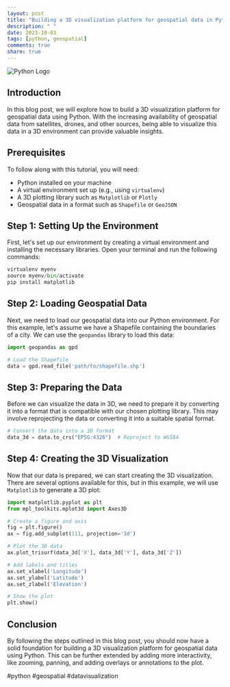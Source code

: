 ```yaml
---
layout: post
title: "Building a 3D visualization platform for geospatial data in Python"
description: " "
date: 2023-10-03
tags: [python, geospatial]
comments: true
share: true
---
```


![Python Logo](https://www.python.org/static/community_logos/python-logo-master-v3-TM.png)

## Introduction

In this blog post, we will explore how to build a 3D visualization platform for geospatial data using Python. With the increasing availability of geospatial data from satellites, drones, and other sources, being able to visualize this data in a 3D environment can provide valuable insights.

## Prerequisites

To follow along with this tutorial, you will need:

- Python installed on your machine
- A virtual environment set up (e.g., using `virtualenv`)
- A 3D plotting library such as `Matplotlib` or `Plotly`
- Geospatial data in a format such as `Shapefile` or `GeoJSON`

## Step 1: Setting Up the Environment

First, let's set up our environment by creating a virtual environment and installing the necessary libraries. Open your terminal and run the following commands:

```python
virtualenv myenv
source myenv/bin/activate
pip install matplotlib
```

## Step 2: Loading Geospatial Data

Next, we need to load our geospatial data into our Python environment. For this example, let's assume we have a Shapefile containing the boundaries of a city. We can use the `geopandas` library to load this data:

```python
import geopandas as gpd

# Load the Shapefile
data = gpd.read_file('path/to/shapefile.shp')
```

## Step 3: Preparing the Data

Before we can visualize the data in 3D, we need to prepare it by converting it into a format that is compatible with our chosen plotting library. This may involve reprojecting the data or converting it into a suitable spatial format.

```python
# Convert the data into a 3D format
data_3d = data.to_crs("EPSG:4326")  # Reproject to WGS84
```

## Step 4: Creating the 3D Visualization

Now that our data is prepared, we can start creating the 3D visualization. There are several options available for this, but in this example, we will use `Matplotlib` to generate a 3D plot:

```python
import matplotlib.pyplot as plt
from mpl_toolkits.mplot3d import Axes3D

# Create a figure and axis
fig = plt.figure()
ax = fig.add_subplot(111, projection='3d')

# Plot the 3D data
ax.plot_trisurf(data_3d['X'], data_3d['Y'], data_3d['Z'])

# Add labels and titles
ax.set_xlabel('Longitude')
ax.set_ylabel('Latitude')
ax.set_zlabel('Elevation')

# Show the plot
plt.show()
```

## Conclusion

By following the steps outlined in this blog post, you should now have a solid foundation for building a 3D visualization platform for geospatial data using Python. This can be further extended by adding more interactivity, like zooming, panning, and adding overlays or annotations to the plot.

#python #geospatial #datavisualization